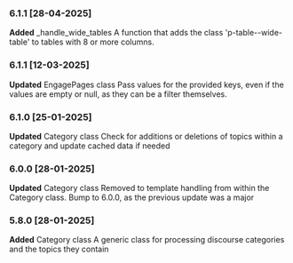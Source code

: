 ### 6.1.1 [28-04-2025]
**Added** _handle_wide_tables
A function that adds the class 'p-table--wide-table' to tables with 8 or more columns.

### 6.1.1 [12-03-2025]
**Updated** EngagePages class
Pass values for the provided keys, even if the values are empty or null, as they can be a filter themselves.

### 6.1.0 [25-01-2025]
**Updated** Category class
Check for additions or deletions of topics within a category and update cached data if needed

### 6.0.0 [28-01-2025]
**Updated** Category class 
Removed to template handling from within the Category class.
Bump to 6.0.0, as the previous update was a major

### 5.8.0 [28-01-2025]
**Added** Category class 
A generic class for processing discourse categories and the topics they contain